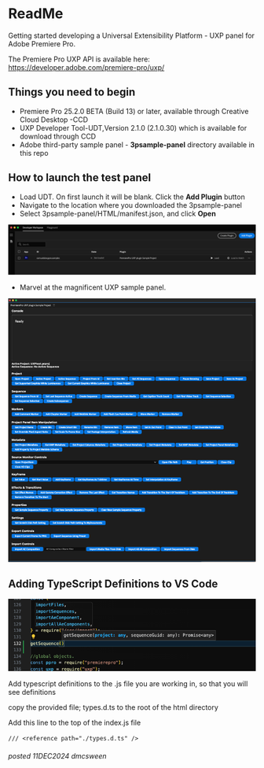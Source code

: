 # ReadMe

Getting started developing a Universal Extensibility Platform - UXP panel for Adobe Premiere Pro.

The Premiere Pro UXP API is available here: <https://developer.adobe.com/premiere-pro/uxp/>

## Things you need to begin
* Premiere Pro 25.2.0 BETA (Build 13) or later, available through Creative Cloud Desktop -CCD
* UXP Developer Tool-UDT,Version 2.1.0 (2.1.0.30) which is available for download through CCD
* Adobe third-party sample panel - **3psample-panel** directory available in this repo

## How to launch the test panel
* Load UDT. On first launch it will be blank. Click the **Add Plugin** button
* Navigate to the location where you downloaded the 3psample-panel
* Select 3psample-panel/HTML/manifest.json, and click **Open**

![UXP Developer Tool UDT](payloads/UDT_load_panel.png)

* Marvel at the magnificent UXP sample panel.

![UXP Sample Panel](payloads/UXP-sample-panel-loaded.png)

## Adding TypeScript Definitions to VS Code

![UXP typescript autocomplete](payloads/ts_def_demo.png)

Add typescript definitions to the .js file you are working in, so that you will see definitions

copy the provided file; types.d.ts to the root of the html directory

Add this line to the top of the index.js file

`/// <reference path="./types.d.ts" />`

###### posted 11DEC2024 dmcsween